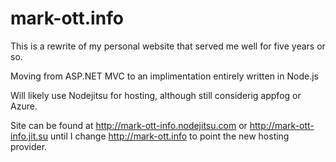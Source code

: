 mark-ott.info
=============

This is a rewrite of my personal website that served me well for five years or so.

Moving from ASP.NET MVC to an implimentation entirely written in Node.js

Will likely use Nodejitsu for hosting, although still considerig appfog or Azure.

Site can be found at http://mark-ott-info.nodejitsu.com or http://mark-ott-info.jit.su 
until I change http://mark-ott.info to point the new hosting provider.
